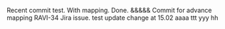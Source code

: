 Recent commit test.
With mapping.
Done. &&&&&
Commit for advance mapping RAVI-34 Jira issue.
test
update
change at 15.02
aaaa
ttt
yyy
hh
